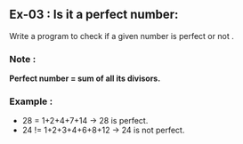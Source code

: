 ## Ex-03 : Is it a perfect number: 

Write a program to check if a given number is perfect or not .

### Note : 
__Perfect number = sum of all its divisors.__

### Example : 
 
* 28 = 1+2+4+7+14 -> 28 is perfect.
* 24 != 1+2+3+4+6+8+12 -> 24 is not perfect.

